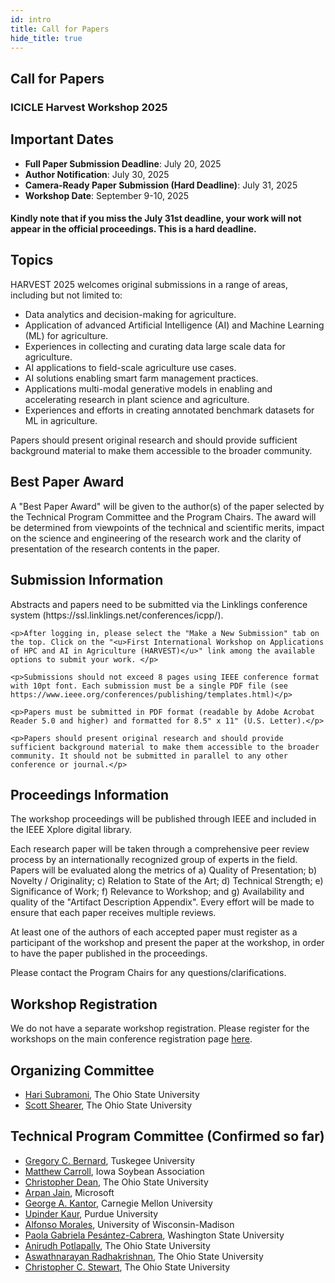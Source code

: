 ```yaml
---
id: intro
title: Call for Papers
hide_title: true
---
```


<!-- ---
id: cfp
title: Call for Papers
hide_title: true
sidebar_position: 2
--- -->



<div class="centered-container">

<div class="workshop-container">

  <!-- Header Section -->
  <div class="workshop-section">
    <h2 class="section-title">Call for Papers</h2>
    <h3>ICICLE Harvest Workshop 2025</h3>
  </div>

  <!-- Dates Section -->
  <div class="workshop-section">
    <h2 class="section-title">Important Dates</h2>
    <ul>
      <li><strong>Full Paper Submission Deadline</strong>: July 20, 2025</li>
      <li><strong>Author Notification</strong>: July 30, 2025</li>
      <li><strong>Camera-Ready Paper Submission (Hard Deadline)</strong>: July 31, 2025</li>
      <li><strong>Workshop Date</strong>: September 9-10, 2025</li>
    </ul>
    <h4>Kindly note that if you miss the July 31st deadline, your work will not appear in the official proceedings. This is a hard deadline.</h4>
  </div>

  <div class="workshop-section">
    <h2 class="section-title">Topics</h2>
    <p>HARVEST 2025 welcomes original submissions in a range of areas, including but not limited to:</p>
    <ul>
      <li>Data analytics and decision-making for agriculture.</li>
      <li>Application of advanced Artificial Intelligence (AI) and Machine Learning (ML) for agriculture.</li>
      <li>Experiences in collecting and curating data large scale data for agriculture.</li>
      <li>AI applications to field-scale agriculture use cases.</li>
      <li>AI solutions enabling smart farm management practices.</li>
      <li>Applications multi-modal generative models in enabling and accelerating research in plant science and agriculture.</li>
      <li>Experiences and efforts in creating annotated benchmark datasets for ML in agriculture.</li>
    </ul>
    <p>Papers should present original research and should provide sufficient background material to make them accessible to the broader community.</p>
  </div>

  <div class="workshop-section">
    <h2 class="section-title">Best Paper Award</h2>
    <p>A "Best Paper Award" will be given to the author(s) of the paper selected by the Technical Program Committee and the Program Chairs. The award will be determined from viewpoints of the technical and scientific merits, impact on the science and engineering of the research work and the clarity of presentation of the research contents in the paper.</p>
  </div>

  <!-- Themes Section
  <div class="workshop-section">
    <h2 class="section-title">Workshop Themes</h2>
    <ul>
      <li>TBD</li>
    </ul>
  </div> -->

  <!-- Submission Information -->
  <div class="workshop-section">
    <h2 class="section-title">Submission Information</h2>
    <p>Abstracts and papers need to be submitted via the Linklings conference system (https://ssl.linklings.net/conferences/icpp/). </p>

    <p>After logging in, please select the "Make a New Submission" tab on the top. Click on the "<u>First International Workshop on Applications of HPC and AI in Agriculture (HARVEST)</u>" link among the available options to submit your work. </p>

    <p>Submissions should not exceed 8 pages using IEEE conference format with 10pt font. Each submission must be a single PDF file (see https://www.ieee.org/conferences/publishing/templates.html)</p>

    <p>Papers must be submitted in PDF format (readable by Adobe Acrobat Reader 5.0 and higher) and formatted for 8.5" x 11" (U.S. Letter).</p>

    <p>Papers should present original research and should provide sufficient background material to make them accessible to the broader community. It should not be submitted in parallel to any other conference or journal.</p>
  </div>

  <!-- Proceedings Information -->
  <div class="workshop-section">
    <h2 class="section-title">Proceedings Information</h2>
    <p>The workshop proceedings will be published through IEEE and included in the IEEE Xplore digital library. </p>
    <p>Each research paper will be taken through a comprehensive peer review process by an internationally recognized group of experts in the field. Papers will be evaluated along the metrics of a) Quality of Presentation; b) Novelty / Originality; c) Relation to State of the Art; d) Technical Strength; e) Significance of Work; f) Relevance to Workshop; and g) Availability and quality of the "Artifact Description Appendix". Every effort will be made to ensure that each paper receives multiple reviews. </p>
    <p>At least one of the authors of each accepted paper must register as a participant of the workshop and present the paper at the workshop, in order to have the paper published in the proceedings. </p>
    <p>Please contact the Program Chairs for any questions/clarifications.</p>
  </div>
  <!-- Workshop Registration -->
  <div class="workshop-section">
    <h2 class="section-title">Workshop Registration</h2>
    <p>We do not have a separate workshop registration. Please register for the workshops on the main conference registration page <a href="https://icpp2025.sdsc.edu/registration">here</a>. </p>
  </div>
  <!-- Submission Guidelines Section
  <div class="workshop-section">
    <h2 class="section-title">Submission Guidelines</h2>
    <ol>
      <li><strong>Format</strong>: TBD</li>
      <li><strong>Submission Site</strong>: TBD</li>
      <li><strong>Review</strong>: TBD</li>
    </ol>
  </div> -->
  <!-- Workshop Chairs -->
    <div class="workshop-section">
      <h2 class="section-title">Organizing Committee</h2>
      <ul>
        <li><a href="https://cse.osu.edu/people/subramoni.1">Hari Subramoni</a>, The Ohio State University</li>
        <li><a href="https://fabe.osu.edu/our-people/scott-shearer">Scott Shearer</a>, The Ohio State University</li>
      </ul>
    </div>  
    <!-- Technical Program Committee -->
    <div class="workshop-section">
    <h2 class="section-title">Technical Program Committee (Confirmed so far)</h2>
    <ul>
      <li><a href="https://www.tuskegee.edu/programs-courses/colleges-schools/caens/daes/contact-us/daes-faculty/bernard-gregory">Gregory C. Bernard</a>, Tuskegee University</li>
      <li><a href="https://www.iasoybeans.com/about/staff-listing/matthew-carroll">Matthew Carroll</a>, Iowa Soybean Association</li>
      <li><a href="https://fabe.osu.edu/our-people/christopher-dean">Christopher Dean</a>, The Ohio State University</li>
      <li><a href="https://www.linkedin.com/in/aj-prime/">Arpan Jain</a>, Microsoft</li>
      <li><a href="https://www.cmu.edu/news/experts/georgea.kantor">George A. Kantor</a>, Carnegie Mellon University</li>
      <li><a href="https://ag.purdue.edu/directory/kauru">Upinder Kaur</a>, Purdue University</li>
      <li><a href="https://dpla.wisc.edu/staff/alfonso-morales/">Alfonso Morales</a>, University of Wisconsin-Madison</li>
      <li><a href="https://paolagpesantezc.wixsite.com/paolapesantezcabrera">Paola Gabriela Pesántez-Cabrera</a>, Washington State University</li>
      <li><a href="https://www.linkedin.com/in/anirudh-potlapally-30659a1ab">Anirudh Potlapally</a>, The Ohio State University</li>
      <li><a href="https://www.linkedin.com/in/radhakrishnan97/">Aswathnarayan Radhakrishnan</a>, The Ohio State University</li>
      <li><a href="https://cse.osu.edu/people/stewart.962">Christopher C. Stewart</a>, The Ohio State University</li>
    </ul>
  </div>

</div>
</div>